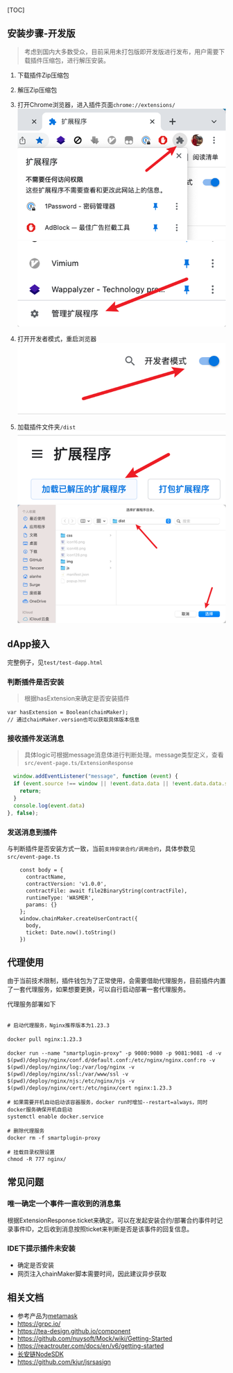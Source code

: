 [TOC]

## 安装步骤-开发版

> 考虑到国内大多数受众，目前采用未打包版即开发版进行发布，用户需要下载插件压缩包，进行解压安装。

1. 下载插件Zip压缩包

2. 解压Zip压缩包

3. 打开Chrome浏览器，进入插件页面`chrome://extensions/`
   ![](./deploy/doc/screenshot1.png)
   ![](./deploy/doc/screenshot2.png)
4. 打开开发者模式，重启浏览器
   ![](./deploy/doc/screenshot3.png)

5. 加载插件文件夹`/dist`
   ![](./deploy/doc/screenshot4.png)
   ![](./deploy/doc/screenshot5.png)

## dApp接入

完整例子，见`test/test-dapp.html`

### 判断插件是否安装

> 根据hasExtension来确定是否安装插件

```shell
var hasExtension = Boolean(chainMaker);
// 通过chainMaker.version也可以获取具体版本信息
```

### 接收插件发送消息

> 具体logic可根据message消息体进行判断处理。message类型定义，查看`src/event-page.ts/ExtensionResponse`

```javascript
  window.addEventListener("message", function (event) {
  if (event.source !== window || !event.data.data || !event.data.data.status) {
    return;
  }
  console.log(event.data)
}, false);
```

### 发送消息到插件

与判断插件是否安装方式一致，当前`支持安装合约/调用合约`，具体参数见`src/event-page.ts`

```shell
    const body = {
      contractName,
      contractVersion: 'v1.0.0',
      contractFile: await file2BinaryString(contractFile),
      runtimeType: 'WASMER',
      params: {}
    };
    window.chainMaker.createUserContract({
      body,
      ticket: Date.now().toString()
    })
```

## 代理使用

由于当前技术限制，插件钱包为了正常使用，会需要借助代理服务，目前插件内置了一套代理服务，如果想要更换，可以自行启动部署一套代理服务。

代理服务部署如下

```shell

# 启动代理服务，Nginx推荐版本为1.23.3

docker pull nginx:1.23.3

docker run --name "smartplugin-proxy" -p 9080:9080 -p 9081:9081 -d -v $(pwd)/deploy/nginx/conf.d/default.conf:/etc/nginx/nginx.conf:ro -v $(pwd)/deploy/nginx/log:/var/log/nginx -v $(pwd)/deploy/nginx/ssl:/var/www/ssl -v $(pwd)/deploy/nginx/njs:/etc/nginx/njs -v $(pwd)/deploy/nginx/cert:/etc/nginx/cert nginx:1.23.3

# 如果需要开机自动启动该容器服务，docker run时增加--restart=always，同时docker服务确保开机自启动
systemctl enable docker.service

# 删除代理服务
docker rm -f smartplugin-proxy

# 挂载目录权限设置
chmod -R 777 nginx/
```

## 常见问题

### 唯一确定一个事件一直收到的消息集

根据ExtensionResponse.ticket来确定。可以在发起安装合约/部署合约事件时记录事件ID，之后收到消息按照ticket来判断是否是该事件的回复信息。

### IDE下提示插件未安装

- 确定是否安装
- 网页注入chainMaker脚本需要时间，因此建议异步获取

## 相关文档

- 参考产品为[metamask](https://metamask.io/download.html)
- https://grpc.io/
- https://tea-design.github.io/component
- https://github.com/nuysoft/Mock/wiki/Getting-Started
- https://reactrouter.com/docs/en/v6/getting-started
- [长安链NodeSDK](https://docs.chainmaker.org.cn/v2.0.0/html/dev/SDK.html#nodejs-sdk)
- https://github.com/kjur/jsrsasign
